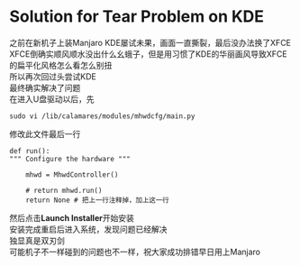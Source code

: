 # Solution for Tear Problem on KDE

之前在新机子上装Manjaro KDE屡试未果，画面一直撕裂，最后没办法换了XFCE  
XFCE倒确实顺风顺水没出什么幺蛾子，但是用习惯了KDE的华丽画风导致XFCE的扁平化风格怎么看怎么别扭  
所以再次回过头尝试KDE  
最终确实解决了问题  
在进入U盘驱动以后，先

	sudo vi /lib/calamares/modules/mhwdcfg/main.py

修改此文件最后一行  

	def run():
	""" Configure the hardware """
	
		mhwd = MhwdController()

		# return mhwd.run()
		return None	# 把上一行注释掉，加上这一行

然后点击**Launch Installer**开始安装  
安装完成重启后进入系统，发现问题已经解决   
独显真是双刃剑  
可能机子不一样碰到的问题也不一样，祝大家成功排错早日用上Manjaro  
